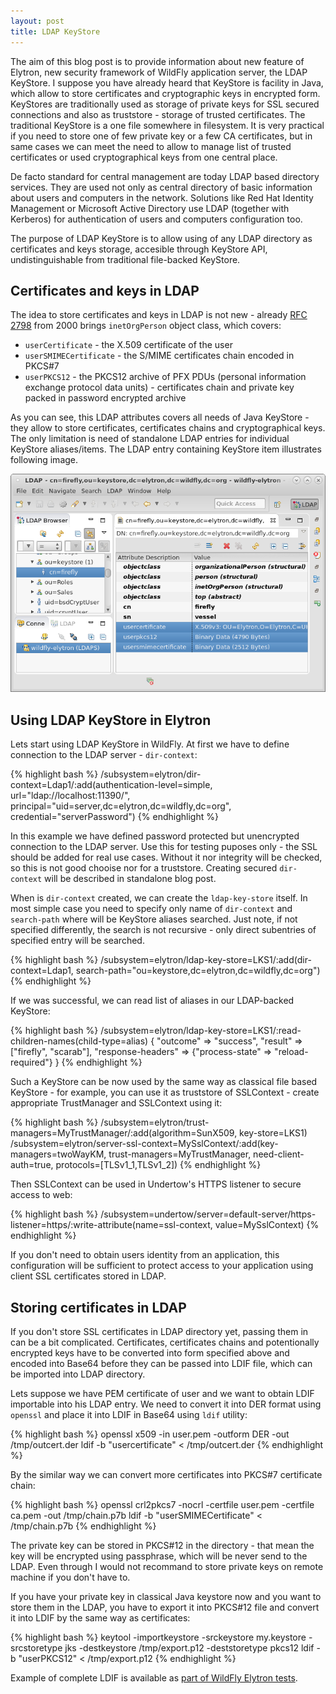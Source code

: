 ```yaml
---
layout: post
title: LDAP KeyStore
---
```


The aim of this blog post is to provide information about new feature of Elytron, new security framework of WildFly application server, the LDAP KeyStore.
I suppose you have already heard that KeyStore is facility in Java, which allow to store certificates and cryptographic keys in encrypted form.
KeyStores are traditionally used as storage of private keys for SSL secured connections and also as truststore - storage of trusted certificates.
The traditional KeyStore is a one file somewhere in filesystem. It is very practical if you need to store one of few private key or a few CA certificates, but in same cases we can meet the need to allow to manage list of trusted certificates or used cryptographical keys from one central place.

De facto standard for central management are today LDAP based directory services. They are used not only as central directory of basic information about users and computers in the network. Solutions like Red Hat Identity Management or Microsoft Active Directory use LDAP (together with Kerberos) for authentication of users and computers configuration too.

The purpose of LDAP KeyStore is to allow using of any LDAP directory as certificates and keys storage, accesible through KeyStore API, undistinguishable from traditional file-backed KeyStore.

## Certificates and keys in LDAP

The idea to store certificates and keys in LDAP is not new - already [RFC 2798](https://tools.ietf.org/html/rfc2798) from 2000 brings `inetOrgPerson` object class, which covers:

* `userCertificate` - the X.509 certificate of the user
* `userSMIMECertificate` - the S/MIME certificates chain encoded in PKCS#7
* `userPKCS12` - the PKCS12 archive of PFX PDUs (personal information exchange protocol data units) - certificates chain and private key packed in password encrypted archive

As you can see, this LDAP attributes covers all needs of Java KeyStore - they allow to store certificates, certificates chains and cryptographical keys. The only limitation is need of standalone LDAP entries for individual KeyStore aliases/items. The LDAP entry containing KeyStore item illustrates following image.

![KeyStore item stored in Apache Directory](/images/keystore.png "KeyStore item stored in Apache Directory")

## Using LDAP KeyStore in Elytron

Lets start using LDAP KeyStore in WildFly. At first we have to define connection to the LDAP server - `dir-context`:

{% highlight bash %}
/subsystem=elytron/dir-context=Ldap1/:add(authentication-level=simple, url="ldap://localhost:11390/", principal="uid=server,dc=elytron,dc=wildfly,dc=org", credential="serverPassword")
{% endhighlight %}

In this example we have defined password protected but unencrypted connection to the LDAP server. Use this for testing puposes only - the SSL should be added for real use cases. Without it nor integrity will be checked, so this is not good chooise nor for a truststore. Creating secured `dir-context` will be described in standalone blog post.

When is `dir-context` created, we can create the `ldap-key-store` itself. In most simple case you need to specify only name of `dir-context` and `search-path` where will be KeyStore aliases searched. Just note, if not specified differently, the search is not recursive - only direct subentries of specified entry will be searched.

{% highlight bash %}
/subsystem=elytron/ldap-key-store=LKS1/:add(dir-context=Ldap1, search-path="ou=keystore,dc=elytron,dc=wildfly,dc=org")
{% endhighlight %}

If we was successful, we can read list of aliases in our LDAP-backed KeyStore:

{% highlight bash %}
/subsystem=elytron/ldap-key-store=LKS1/:read-children-names(child-type=alias)
{
    "outcome" => "success",
    "result" => ["firefly", "scarab"],
    "response-headers" => {"process-state" => "reload-required"}
}
{% endhighlight %}

Such a KeyStore can be now used by the same way as classical file based KeyStore - for example, you can use it as truststore of SSLContext - create appropriate TrustManager and SSLContext using it:

{% highlight bash %}
/subsystem=elytron/trust-managers=MyTrustManager/:add(algorithm=SunX509, key-store=LKS1)
/subsystem=elytron/server-ssl-context=MySslContext/:add(key-managers=twoWayKM, trust-managers=MyTrustManager, need-client-auth=true, protocols=[TLSv1_1,TLSv1_2])
{% endhighlight %}

Then SSLContext can be used in Undertow's HTTPS listener to secure access to web:

{% highlight bash %}
/subsystem=undertow/server=default-server/https-listener=https/:write-attribute(name=ssl-context, value=MySslContext)
{% endhighlight %}

If you don't need to obtain users identity from an application, this configuration will be sufficient to protect access to your application using client SSL certificates stored in LDAP.

## Storing certificates in LDAP

If you don't store SSL certificates in LDAP directory yet, passing them in can be a bit complicated.
Certificates, certificates chains and potentionally encrypted keys have to be converted into form specified above and encoded into Base64 before they can be passed into LDIF file, which can be imported into LDAP directory.

Lets suppose we have PEM certificate of user and we want to obtain LDIF importable into his LDAP entry. We need to convert it into DER format using `openssl` and place it into LDIF in Base64 using `ldif` utility:

{% highlight bash %}
openssl x509 -in user.pem -outform DER -out /tmp/outcert.der
ldif -b "usercertificate" < /tmp/outcert.der
{% endhighlight %}

By the similar way we can convert more certificates into PKCS#7 certificate chain:

{% highlight bash %}
openssl crl2pkcs7 -nocrl -certfile user.pem -certfile ca.pem -out /tmp/chain.p7b
ldif -b "userSMIMECertificate" < /tmp/chain.p7b
{% endhighlight %}

The private key can be stored in PKCS#12 in the directory - that mean the key will be encrypted using passphrase, which will be never send to the LDAP. Even through I would not recommand to store private keys on remote machine if you don't have to.

If you have your private key in classical Java keystore now and you want to store them in the LDAP, you have to export it into PKCS#12 file and convert it into LDIF by the same way as certificates:

{% highlight bash %}
keytool -importkeystore -srckeystore my.keystore -srcstoretype jks -destkeystore /tmp/export.p12 -deststoretype pkcs12
ldif -b "userPKCS12" < /tmp/export.p12
{% endhighlight %}

Example of complete LDIF is available as [part of WildFly Elytron tests](https://github.com/wildfly-security/wildfly-elytron/blob/11d2aca181419deee792fefc9f16a7601c41da7d/src/test/resources/ldap/elytron-keystore-tests.ldif).


